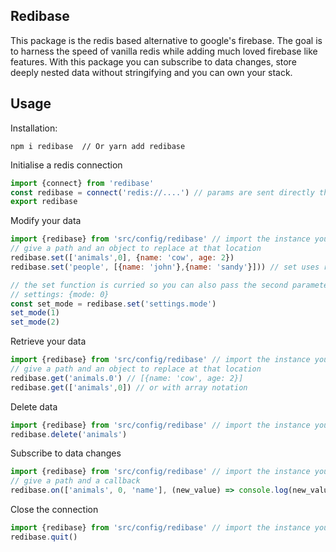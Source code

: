 ## Redibase

This package is the redis based alternative to google's firebase.
The goal is to harness the speed of vanilla redis while adding much loved firebase like features.
With this package you can subscribe to data changes, store deeply nested data without stringifying and you can own your stack.


## Usage

Installation:

```
npm i redibase  // Or yarn add redibase
```
Initialise a redis connection

```js
import {connect} from 'redibase'
const redibase = connect('redis://....') // params are sent directly through to redis constructor
export redibase
```
Modify your data

```js
import {redibase} from 'src/config/redibase' // import the instance you created
// give a path and an object to replace at that location
redibase.set(['animals',0], {name: 'cow', age: 2})
redibase.set('people', [{name: 'john'},{name: 'sandy'}])) // set uses ramda's assocPath under the hood

// the set function is curried so you can also pass the second parameter in later
// settings: {mode: 0}
const set_mode = redibase.set('settings.mode')
set_mode(1)
set_mode(2)
```

Retrieve your data

```js
import {redibase} from 'src/config/redibase' // import the instance you created
// give a path and an object to replace at that location
redibase.get('animals.0') // [{name: 'cow', age: 2}]
redibase.get(['animals',0]) // or with array notation

```
Delete data

```js
import {redibase} from 'src/config/redibase' // import the instance you created
redibase.delete('animals') 
```

Subscribe to data changes

```js
import {redibase} from 'src/config/redibase' // import the instance you created
// give a path and a callback
redibase.on(['animals', 0, 'name'], (new_value) => console.log(new_value))
```

Close the connection

```js
import {redibase} from 'src/config/redibase' // import the instance you created
redibase.quit()
```


